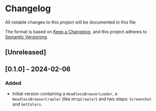 # Changelog
All notable changes to this project will be documented in this file.

The format is based on [Keep a Changelog](https://keepachangelog.com/en/1.0.0/),
and this project adheres to [Semantic Versioning](https://semver.org/spec/v2.0.0.html).

## [Unreleased]

## [0.1.0] - 2024-02-06
### Added
- Initial version containing a `HeadlessBrowserLoader`, a `HeadlessBrowserCrawler` (like `HttpCrawler`) and two steps: `Screenshot` and `GetColors`.
